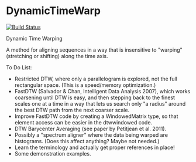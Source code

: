 # DynamicTimeWarp

[![Build Status](https://travis-ci.org/joefowler/DynamicTimeWarp.jl.svg?branch=master)](https://travis-ci.org/joefowler/DynamicTimeWarp.jl)

Dynamic Time Warping

A method for aligning sequences in a way that is insensitive to "warping" (stretching
or shifting) along the time axis.


To Do List:
* Restricted DTW, where only a parallelogram is explored, not the full rectangular
  space. (This is a speed/memory optimization.)
* FastDTW (Salvador & Chan, Intelligent Data Analysis 2007), which works coarsening until
  DTW is easy, and then stepping back to the finest scales one at a time in a way that
  lets us search only "a radius" around the best DTW path from the next coarser scale.
* Improve FastDTW code by creating a WindowedMatrix type, so that element access can
  be easier in the dtwwindowed code.
* DTW Barycenter Averaging (see paper by Petitjean et al. 2011).
* Possibly a "spectrum aligner" where the data being warped are histograms. (Does this
  affect anything? Maybe not needed.)
* Learn the terminology and actually get proper references in place!
* Some demonstration examples.
  